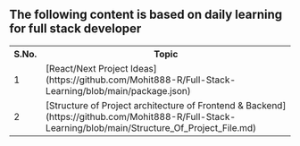 ## The following content is based on daily learning for full stack developer
<table>
<tr> 
<th>S.No.</th>
<th>Topic</th>
</tr>

<tr>
<td>1</td>
<td> [React/Next Project Ideas](https://github.com/Mohit888-R/Full-Stack-Learning/blob/main/package.json) </td>
</tr>

<tr>
<td>2</td>
<td> [Structure of Project architecture of Frontend & Backend](https://github.com/Mohit888-R/Full-Stack-Learning/blob/main/Structure_Of_Project_File.md) </td>
</tr>
</table>
